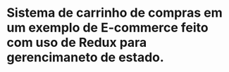 # Sistema de carrinho de compras em um exemplo de E-commerce feito com uso de Redux para gerencimaneto de estado.
